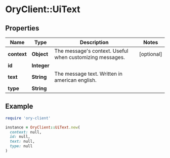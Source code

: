 # OryClient::UiText

## Properties

| Name | Type | Description | Notes |
| ---- | ---- | ----------- | ----- |
| **context** | **Object** | The message&#39;s context. Useful when customizing messages. | [optional] |
| **id** | **Integer** |  |  |
| **text** | **String** | The message text. Written in american english. |  |
| **type** | **String** |  |  |

## Example

```ruby
require 'ory-client'

instance = OryClient::UiText.new(
  context: null,
  id: null,
  text: null,
  type: null
)
```

